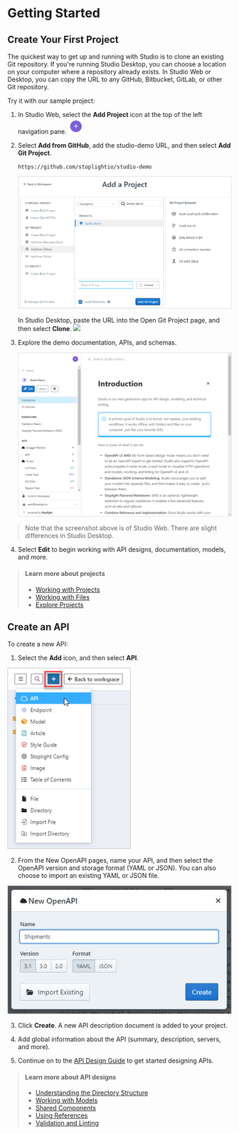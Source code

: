 # Getting Started

## Create Your First Project

The quickest way to get up and running with Studio is to clone an existing Git repository. If you're running Studio Desktop, you can choose a location on your computer where a repository already exists. In Studio Web or Desktop, you can copy the URL to any GitHub, Bitbucket, GitLab, or other Git repository. 

Try it with our sample project:

1. In Studio Web, select the **Add Project** icon at the top of the left navigation pane. ![](../assets/images/add-project.png)

2. Select **Add from GitHub**, add the studio-demo URL, and then select **Add Git Project**.
   ```
   https://github.com/stoplightio/studio-demo

   ```
   ![](../assets/images/add-demo-project-web.png)

   In Studio Desktop, paste the URL into the Open Git Project page, and then select **Clone**.
   ![](../assets/images/studio-open-git-project-pre-filled.png)

3. Explore the demo documentation, APIs, and schemas. 

   ![Overview of the Studio landing page](../assets/images/studio-web-landing.png)

> Note that the screenshot above is of Studio Web. There are slight differences in Studio Desktop.

4. Select **Edit** to begin working with API designs, documentation, models, and more.

> #### Learn more about projects
>
>- [Working with Projects](Basics/01-working-with-projects.md)
>- [Working with Files](Basics/02-working-with-files.md)
>- [Explore Projects](Basics/ui-overview.md) 


## Create an API

To create a new API:

1. Select the **Add** icon, and then select **API**.

<!-- 
focus: false
 -->
![Create an API from Studio Web](../assets/images/studio-web-create-api.png)

2. From the New OpenAPI pages, name your API, and then select the OpenAPI version and storage format (YAML or JSON). You can also choose to import an existing YAML or JSON file.

<!-- 
focus: false
 -->
![New API page](../assets/images/studio-new-api.png)

3. Click **Create**. A new API description document is added to your project. 

4. Add global information about the API (summary, description, servers, and more). 

5. Continue on to the [API Design Guide](./Design-and-Modeling/01-getting-started.md) to get started designing APIs.

> #### Learn more about API designs
>
>- [Understanding the Directory Structure](./Basics/02-working-with-files.md)
>- [Working with Models](./Design-and-Modeling/03-http-endpoints.md)
>- [Shared Components](./Design-and-Modeling/04-shared-components.md)
>- [Using References](./Design-and-Modeling/07-using-references.md)
>- [Validation and Linting](./Design-and-Modeling/08-validation-style-guide.md)